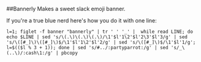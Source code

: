 ##Bannerly
Makes a sweet slack emoji banner.

If you're a true blue nerd here's how you do it with one line:

```
l=1; figlet -f banner "bannerly" | tr ' ' '_' |  while read LINE; do echo $LINE | sed 's/\(.\)\(.\)\(.\)/\1'$l'1\2'$l'2\3'$l'3/g' | sed 's/\([#_]\)\([#_]\)$/\1'$l'1\2'$l'2/g' | sed 's/\([#_]\)$/\1'$l'1/g'; l=$(($l % 3 + 1)); done | sed 's/#../:partyparrot:/g' | sed 's/_\(..\)/:cash\1:/g' | pbcopy
```

